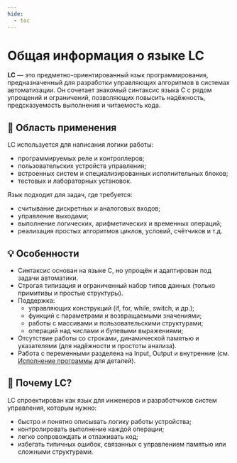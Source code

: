 ```yaml
---
hide:
  - toc
---
```

# Общая информация о языке LC
**LC** — это предметно-ориентированный язык программирования, предназначенный для разработки управляющих алгоритмов в системах автоматизации. Он сочетает знакомый синтаксис языка C с рядом упрощений и ограничений, позволяющих повысить надёжность, предсказуемость выполнения и читаемость кода.

## 🔧 Область применения
LC используется для написания логики работы:  

- программируемых реле и контроллеров;  
- пользовательских устройств управления;  
- встроенных систем и специализированных исполнительных блоков;  
- тестовых и лабораторных установок.  

Язык подходит для задач, где требуется:  

- считывание дискретных и аналоговых входов;  
- управление выходами;  
- выполнение логических, арифметических и временных операций;  
- реализация простых алгоритмов циклов, условий, счётчиков и т.д.  

## 💡 Особенности  
- Синтаксис основан на языке C, но упрощён и адаптирован под задачи автоматики.  
- Строгая типизация и ограниченный набор типов данных (только примитивы и простые структуры).  
- Поддержка:  
    - управляющих конструкций (if, for, while, switch, и др.);  
    - функций с параметрами и возвращаемыми значениями;  
    - работы с массивами и пользовательскими структурами;  
    - операций над числами и булевыми выражениями;  
- Отсутствие работы со строками, динамической памятью и указателями (для надёжности и простоты анализа).  
- Работа с переменными разделена на Input, Output и внутренние (см. [Исполнение программы](/lc-lang/runtime/runtime/) для деталей).

## 🚀 Почему LC?
LC спроектирован как язык для инженеров и разработчиков систем управления, которым нужно:  

- быстро и понятно описывать логику работы устройства;  
- контролировать выполнение каждой операции;
- легко сопровождать и отлаживать код;
- избегать типичных ошибок, связанных с управлением памятью или сложными структурами.